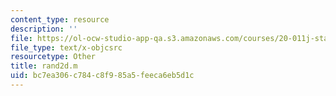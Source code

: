 ```yaml
---
content_type: resource
description: ''
file: https://ol-ocw-studio-app-qa.s3.amazonaws.com/courses/20-011j-statistical-thermodynamics-of-biomolecular-systems-be-011j-spring-2004/bc7ea306c784c8f985a5feeca6eb5d1c_rand2d.m
file_type: text/x-objcsrc
resourcetype: Other
title: rand2d.m
uid: bc7ea306-c784-c8f9-85a5-feeca6eb5d1c
---
```


